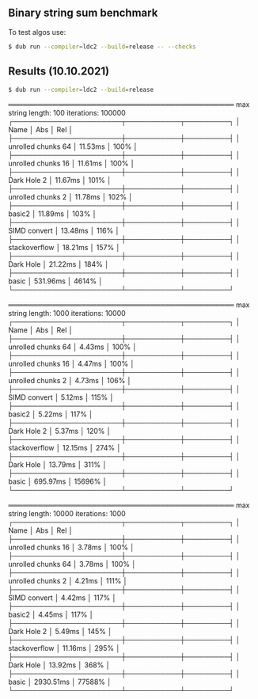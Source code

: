 ## Binary string sum benchmark

To test algos use:

```sh
$ dub run --compiler=ldc2 --build=release -- --checks
```

## Results (10.10.2021)

```sh
$ dub run --compiler=ldc2 --build=release
```
══════════════════════════════════════════════
max string length: 100
iterations:        100000
┌──────────────────────┬───────────┬─────────┐
│         Name         │    Abs    │   Rel   │
├──────────────────────┼───────────┼─────────┤
│ unrolled chunks 64   │   11.53ms │    100% │
├──────────────────────┼───────────┼─────────┤
│ unrolled chunks 16   │   11.61ms │    100% │
├──────────────────────┼───────────┼─────────┤
│ Dark Hole 2          │   11.67ms │    101% │
├──────────────────────┼───────────┼─────────┤
│ unrolled chunks 2    │   11.78ms │    102% │
├──────────────────────┼───────────┼─────────┤
│ basic2               │   11.89ms │    103% │
├──────────────────────┼───────────┼─────────┤
│ SIMD convert         │   13.48ms │    116% │
├──────────────────────┼───────────┼─────────┤
│ stackoverflow        │   18.21ms │    157% │
├──────────────────────┼───────────┼─────────┤
│ Dark Hole            │   21.22ms │    184% │
├──────────────────────┼───────────┼─────────┤
│ basic                │  531.96ms │   4614% │
└──────────────────────┴───────────┴─────────┘

══════════════════════════════════════════════
max string length: 1000
iterations:        10000
┌──────────────────────┬───────────┬─────────┐
│         Name         │    Abs    │   Rel   │
├──────────────────────┼───────────┼─────────┤
│ unrolled chunks 64   │    4.43ms │    100% │
├──────────────────────┼───────────┼─────────┤
│ unrolled chunks 16   │    4.47ms │    100% │
├──────────────────────┼───────────┼─────────┤
│ unrolled chunks 2    │    4.73ms │    106% │
├──────────────────────┼───────────┼─────────┤
│ SIMD convert         │    5.12ms │    115% │
├──────────────────────┼───────────┼─────────┤
│ basic2               │    5.22ms │    117% │
├──────────────────────┼───────────┼─────────┤
│ Dark Hole 2          │    5.37ms │    120% │
├──────────────────────┼───────────┼─────────┤
│ stackoverflow        │   12.15ms │    274% │
├──────────────────────┼───────────┼─────────┤
│ Dark Hole            │   13.79ms │    311% │
├──────────────────────┼───────────┼─────────┤
│ basic                │  695.97ms │  15696% │
└──────────────────────┴───────────┴─────────┘

══════════════════════════════════════════════
max string length: 10000
iterations:        1000
┌──────────────────────┬───────────┬─────────┐
│         Name         │    Abs    │   Rel   │
├──────────────────────┼───────────┼─────────┤
│ unrolled chunks 16   │    3.78ms │    100% │
├──────────────────────┼───────────┼─────────┤
│ unrolled chunks 64   │    3.78ms │    100% │
├──────────────────────┼───────────┼─────────┤
│ unrolled chunks 2    │    4.21ms │    111% │
├──────────────────────┼───────────┼─────────┤
│ SIMD convert         │    4.42ms │    117% │
├──────────────────────┼───────────┼─────────┤
│ basic2               │    4.45ms │    117% │
├──────────────────────┼───────────┼─────────┤
│ Dark Hole 2          │    5.49ms │    145% │
├──────────────────────┼───────────┼─────────┤
│ stackoverflow        │   11.16ms │    295% │
├──────────────────────┼───────────┼─────────┤
│ Dark Hole            │   13.92ms │    368% │
├──────────────────────┼───────────┼─────────┤
│ basic                │ 2930.51ms │  77588% │
└──────────────────────┴───────────┴─────────┘
